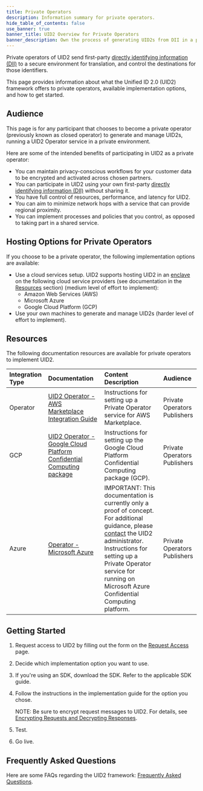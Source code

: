 ```yaml
---
title: Private Operators
description: Information summary for private operators.
hide_table_of_contents: false
use_banner: true
banner_title: UID2 Overview for Private Operators
banner_description: Own the process of generating UID2s from DII in a private environment.
---
```


Private operators of UID2 send first-party [directly identifying information (DII)](../ref-info/glossary-uid.md#gl-dii) to a secure environment for translation, and control the destinations for those identifiers.

This page provides information about what the Unified ID 2.0 (UID2) framework offers to private operators, available implementation options, and how to get started.

## Audience

This page is for any participant that chooses to become a private operator (previously known as closed operator) to generate and manage UID2s, running a UID2 Operator service in a private environment.

Here are some of the intended benefits of participating in UID2 as a private operator:
- You can maintain privacy-conscious workflows for your customer data to be encrypted and activated across chosen partners.
- You can participate in UID2 using your own first-party [directly identifying information (DII)](../ref-info/glossary-uid.md#gl-dii) without sharing it.
- You have full control of resources, performance, and latency for UID2.
- You can aim to minimize network hops with a service that can provide regional proximity.
- You can implement processes and policies that you control, as opposed to taking part in a shared service.

## Hosting Options for Private Operators

If you choose to be a private operator, the following implementation options are available:

- Use a cloud services setup. UID2 supports hosting UID2 in an [enclave](../ref-info/glossary-uid.md#gl-enclave) on the following cloud service providers (see documentation in the [Resources](#resources) section) (medium level of effort to implement):
  - Amazon Web Services (AWS)
  - Microsoft Azure
  - Google Cloud Platform (GCP)
- Use your own machines to generate and manage UID2s (harder level of effort to implement).

## Resources

The following documentation resources are available for private operators to implement UID2.

| Integration Type| Documentation | Content Description | Audience |
| :--- | :--- | :--- | :--- |
| Operator | [UID2 Operator - AWS Marketplace Integration Guide](../guides/operator-guide-aws-marketplace.md) | Instructions for setting up a Private Operator service for AWS Marketplace. | Private Operators<br/>Publishers |
| GCP| [UID2 Operator - Google Cloud Platform Confidential Computing package](../guides/operator-guide-gcp-enclave.md) | Instructions for setting up the Google Cloud Platform Confidential Computing package (GCP). | Private Operators<br/>Publishers |
| Azure | [Operator - Microsoft Azure](../guides/operator-guide-azure-enclave.md) | IMPORTANT: This documentation is currently only a proof of concept. For additional guidance, please [contact](../getting-started/gs-account-setup.md#contact-info) the UID2 administrator.<br/>Instructions for setting up a Private Operator service for running on Microsoft Azure Confidential Computing platform.  | Private Operators<br/>Publishers |

## Getting Started

1. Request access to UID2 by filling out the form on the [Request Access](/request-access) page.
2. Decide which implementation option you want to use.
3. If you're using an SDK, download the SDK. Refer to the applicable SDK guide.
4. Follow the instructions in the implementation guide for the option you chose.

     NOTE: Be sure to encrypt request messages to UID2. For details, see [Encrypting Requests and Decrypting Responses](../getting-started/gs-encryption-decryption.md).
5. Test.
6. Go live.

## Frequently Asked Questions

Here are some FAQs regarding the UID2 framework: [Frequently Asked Questions](../getting-started/gs-faqs.md).
